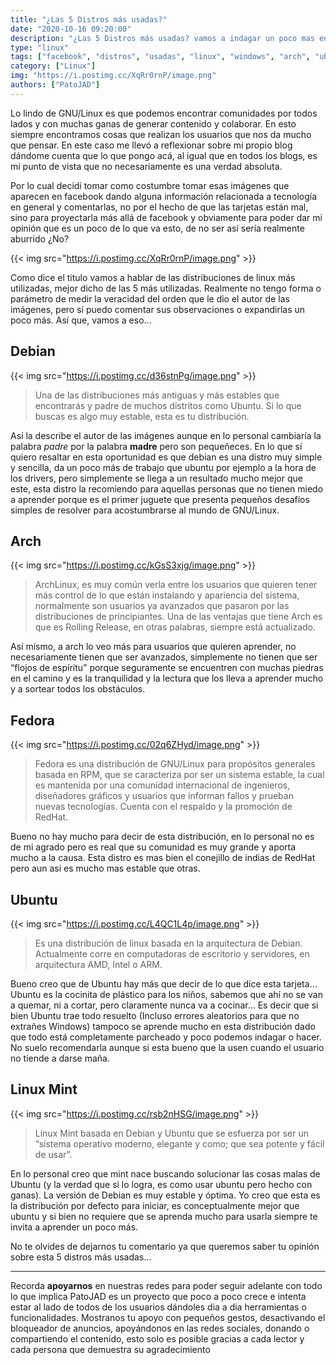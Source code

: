 ```yaml
---
title: "¿Las 5 Distros más usadas?"
date: "2020-10-16 09:20:00"
description: "¿Las 5 Distros más usadas? vamos a indagar un poco mas en estas imagenes de Facebook"
type: "linux"
tags: ["facebook", "distros", "usadas", "linux", "windows", "arch", "ubuntu", "fedora", "debian", "mint"]
category: ["Linux"]
img: "https://i.postimg.cc/XqRr0rnP/image.png"
authors: ["PatoJAD"]
---
```




Lo lindo de GNU/Linux es que podemos encontrar comunidades por todos lados y con muchas ganas de generar contenido y colaborar. En esto siempre encontramos cosas que realizan los usuarios que nos da mucho que pensar. En este caso me llevó a reflexionar sobre mi propio blog dándome cuenta que lo que pongo acá, al igual que en todos los blogs, es mi punto de vista que no necesariamente es una verdad absoluta.

Por lo cual decidí tomar como costumbre tomar esas imágenes que aparecen en facebook dando alguna información relacionada a tecnología en general y comentarlas, no por el hecho de que las tarjetas están mal, sino para proyectarla más allá de facebook y obviamente para poder dar mi opinión que es un poco de lo que va esto, de no ser así sería realmente aburrido ¿No?


{{< img src="https://i.postimg.cc/XqRr0rnP/image.png" >}}


Como dice el titulo vamos a hablar de las distribuciones de linux más utilizadas, mejor dicho de las 5 más utilizadas. Realmente no tengo forma o parámetro de medir la veracidad del orden que le dio el autor de las imágenes, pero sí puedo comentar sus observaciones o expandirlas un poco más. Así que, vamos a eso…




## Debian


{{< img src="https://i.postimg.cc/d36stnPg/image.png" >}}


> Una de las distribuciones más antiguas y más estables que encontrarás y padre de muchos distritos como Ubuntu. Si lo que buscas es algo muy estable, esta es tu distribución.



Así la describe el autor de las imágenes aunque en lo personal cambiaría la palabra *padre* por la palabra **madre** pero son pequeñeces. En lo que sí quiero resaltar en esta oportunidad es que debian es una distro muy simple y sencilla, da un poco más de trabajo que ubuntu por ejemplo a la hora de los drivers, pero simplemente se llega a un resultado mucho mejor que este, esta distro la recomiendo para aquellas personas que no tienen miedo a aprender porque es el primer juguete que presenta pequeños desafíos simples de resolver para acostumbrarse al mundo de GNU/Linux.




## Arch


{{< img src="https://i.postimg.cc/kGsS3xjg/image.png" >}}


> ArchLinux, es muy común verla entre los usuarios que quieren tener más control de lo que están instalando y apariencia del sistema, normalmente son usuarios ya avanzados que pasaron por las distribuciones de principiantes. Una de las ventajas que tiene Arch es que es Rolling Release, en otras palabras, siempre está actualizado.



Así mismo, a arch lo veo más para usuarios que quieren aprender, no necesariamente tienen que ser avanzados, simplemente no tienen que ser “flojos de espíritu” porque seguramente se encuentren con muchas piedras en el camino y es la tranquilidad y la lectura que los lleva a aprender mucho y a sortear todos los obstáculos.




## Fedora


{{< img src="https://i.postimg.cc/02q6ZHyd/image.png" >}}


> Fedora es una distribución de GNU/Linux para propósitos generales basada en RPM, que se caracteriza por ser un sistema estable, la cual es mantenida por una comunidad internacional de ingenieros, diseñadores gráficos y usuarios que informan fallos y prueban nuevas tecnologías. Cuenta con el respaldo y la promoción de RedHat.



Bueno no hay mucho para decir de esta distribución, en lo personal no es de mi agrado pero es real que su comunidad es muy grande y aporta mucho a la causa. Esta distro es mas bien el conejillo de indias de RedHat pero aun asi es mucho mas estable que otras.




## Ubuntu


{{< img src="https://i.postimg.cc/L4QC1L4p/image.png" >}}


> Es una distribución de linux basada en la arquitectura de Debian. Actualmente corre en computadoras de escritorio y servidores, en arquitectura AMD, Intel o ARM.



Bueno creo que de Ubuntu hay más que decir de lo que dice esta tarjeta… Ubuntu es la cocinita de plástico para los niños, sabemos que ahí no se van a quemar, ni a cortar, pero claramente nunca va a cocinar… Es decir que si bien Ubuntu trae todo resuelto (Incluso errores aleatorios para que no extrañes Windows) tampoco se aprende mucho en esta distribución dado que todo está completamente parcheado y poco podemos indagar o hacer. No suelo recomendarla aunque si esta bueno que la usen cuando el usuario no tiende a darse maña.




## Linux Mint


{{< img src="https://i.postimg.cc/rsb2nHSG/image.png" >}}


> Linux Mint basada en Debian y Ubuntu que se esfuerza por ser un “sistema operativo moderno, elegante y como; que sea potente y fácil de usar”.



En lo personal creo que mint nace buscando solucionar las cosas malas de Ubuntu (y la verdad que si lo logra, es como usar ubuntu pero hecho con ganas). La versión de Debian es muy estable y óptima. Yo creo que esta es la distribución por defecto para iniciar, es conceptualmente mejor que ubuntu y si bien no requiere que se aprenda mucho para usarla siempre te invita a aprender un poco más.




No te olvides de dejarnos tu comentario ya que queremos saber tu opinión sobre esta 5 distros más usadas...




---




Recorda **apoyarnos** en nuestras redes para poder seguir adelante con todo lo que implica PatoJAD es un proyecto que poco a poco crece e intenta estar al lado de todos de los usuarios dándoles dia a dia herramientas o funcionalidades. Mostranos tu apoyo con pequeños gestos, desactivando el bloqueador de anuncios, apoyándonos en las redes sociales, donando o compartiendo el contenido, esto solo es posible gracias a cada lector y cada persona que demuestra su agradecimiento
